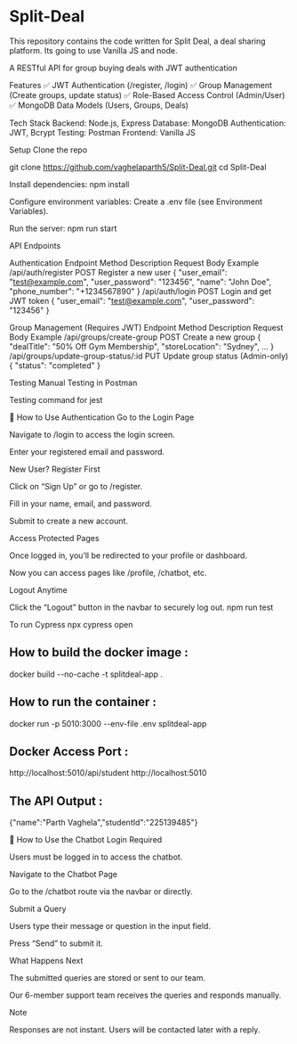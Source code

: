 # Split-Deal
This repository contains the code written for Split Deal, a deal sharing platform. Its going to use Vanilla JS and node.

A RESTful API for group buying deals with JWT authentication

Features
✅ JWT Authentication (/register, /login)
✅ Group Management (Create groups, update status)
✅ Role-Based Access Control (Admin/User)
✅ MongoDB Data Models (Users, Groups, Deals)

Tech Stack
Backend: Node.js, Express
Database: MongoDB
Authentication: JWT, Bcrypt
Testing: Postman
Frontend: Vanilla JS

Setup
Clone the repo

git clone https://github.com/vaghelaparth5/Split-Deal.git
cd Split-Deal

Install dependencies:
npm install

Configure environment variables:
Create a .env file (see Environment Variables).

Run the server:
npm run start

API Endpoints

Authentication
Endpoint	Method	Description	Request Body Example
/api/auth/register	POST	Register a new user	{ "user_email": "test@example.com", "user_password": "123456", "name": "John Doe", "phone_number": "+1234567890" }
/api/auth/login	POST	Login and get JWT token	{ "user_email": "test@example.com", "user_password": "123456" }

Group Management (Requires JWT)
Endpoint	Method	Description	Request Body Example
/api/groups/create-group	POST	Create a new group	{ "dealTitle": "50% Off Gym Membership", "storeLocation": "Sydney", ... }
/api/groups/update-group-status/:id	PUT	Update group status (Admin-only)	{ "status": "completed" }

Testing
Manual Testing in Postman

Testing command for jest 

🔐 How to Use Authentication
Go to the Login Page

Navigate to /login to access the login screen.

Enter your registered email and password.

New User? Register First

Click on “Sign Up” or go to /register.

Fill in your name, email, and password.

Submit to create a new account.

Access Protected Pages

Once logged in, you’ll be redirected to your profile or dashboard.

Now you can access pages like /profile, /chatbot, etc.

Logout Anytime

Click the “Logout” button in the navbar to securely log out.
npm run test

To run Cypress 
npx cypress open

## How to build the docker image : 
docker build --no-cache -t splitdeal-app .

## How to run the container : 
docker run -p 5010:3000 --env-file .env splitdeal-app

## Docker Access Port : 
http://localhost:5010/api/student
http://localhost:5010

## The API Output : 
{"name":"Parth Vaghela","studentId":"225139485"}

🤖 How to Use the Chatbot
Login Required

Users must be logged in to access the chatbot.

Navigate to the Chatbot Page

Go to the /chatbot route via the navbar or directly.

Submit a Query

Users type their message or question in the input field.

Press “Send” to submit it.

What Happens Next

The submitted queries are stored or sent to our team.

Our 6-member support team receives the queries and responds manually.

Note

Responses are not instant. Users will be contacted later with a reply.


